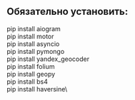 ## Обязательно установить: 
pip install aiogram\
pip install motor\
pip install asyncio\
pip install pymongo\
pip install yandex_geocoder\
pip install folium\
pip install geopy\
pip install bs4\
pip install haversine\
